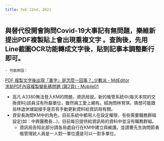 ```yaml
---
title: Feb 22nd, 2021
---
```


## 與替代役開會詢問Covid-19大事記有無問題，樂維新提出PDF複製貼上會出現重複文字 。查詢後，先用Line截圖OCR功能轉成文字後，貼到記事本調整斷行即可。
    - 可能原因：
[ PDF 複製文字後出現「重字」是怎麼一回事？_少數派 - MdEditor](https://www.mdeditor.tw/pl/2COc/zh-tw)  
[ 求助PDF內容複製變亂碼問題 (第2頁) - Mobile01](https://www.mobile01.com/topicdetail.php?f=511&t=2175783&p=2)
- 高凡 A3380無法登入KM的問題，資訊局說，新的帳管系統中(每天本院的交換資料)該員沒有所屬單位，雖然員工愛上網有。經詢問林育琪，猜想可能跟翁林退休璩副接手是否有手動更新資料給資訊局有關。
- 資安長詢問KM中的角色，目前系統中都用人在設定權限，有些需要職務群組設定(如：中興醫務長...)，目前每日提供給資訊局的資料中並沒有職務群組。
    - 資訊局告知此部分請各局處自行在KM中建立與維護。並請曹先生詢問節勇帳管理統人員是一人對一單位還是可以一對多單位。
